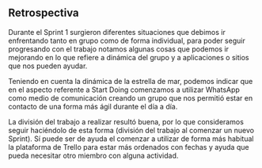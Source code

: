 Retrospectiva
--------------------

Durante el Sprint 1 surgieron diferentes situaciones que debimos ir enfrentando tanto en grupo como de forma individual,
para poder seguir progresando con el trabajo notamos algunas cosas que podemos ir mejorando en lo que refiere a dinámica
del grupo y a aplicaciones o sitios que nos pueden ayudar.

Teniendo en cuenta la dinámica de la estrella de mar, podemos indicar que en el aspecto referente a Start Doing 
comenzamos a utilizar WhatsApp como medio de comunicación creando un grupo que nos permitió estar en
contacto de una forma más ágil durante el día a día.

La división del trabajo a realizar resultó buena, por lo que consideramos seguir haciéndolo de esta forma (división del
trabajo al comenzar un nuevo Sprint). Sí puede ser de ayuda el comenzar a utilizar de forma más habitual la plataforma
de Trello para estar más ordenados con fechas y ayuda que pueda necesitar otro miembro con alguna actividad.

